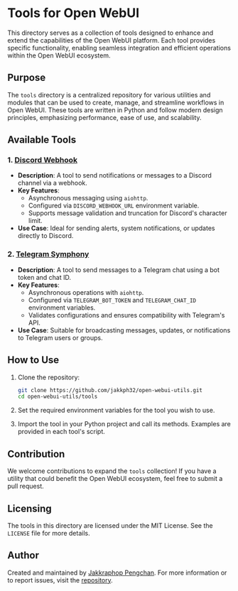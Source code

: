 # Tools for Open WebUI

This directory serves as a collection of tools designed to enhance and extend the capabilities of the Open WebUI platform. Each tool provides specific functionality, enabling seamless integration and efficient operations within the Open WebUI ecosystem.

## Purpose

The `tools` directory is a centralized repository for various utilities and modules that can be used to create, manage, and streamline workflows in Open WebUI. These tools are written in Python and follow modern design principles, emphasizing performance, ease of use, and scalability.

## Available Tools

### 1. [Discord Webhook](tools/discord_webhook.py)
- **Description**: A tool to send notifications or messages to a Discord channel via a webhook.
- **Key Features**:
  - Asynchronous messaging using `aiohttp`.
  - Configured via `DISCORD_WEBHOOK_URL` environment variable.
  - Supports message validation and truncation for Discord's character limit.
- **Use Case**: Ideal for sending alerts, system notifications, or updates directly to Discord.

### 2. [Telegram Symphony](tools/telegram_symphony.py)
- **Description**: A tool to send messages to a Telegram chat using a bot token and chat ID.
- **Key Features**:
  - Asynchronous operations with `aiohttp`.
  - Configured via `TELEGRAM_BOT_TOKEN` and `TELEGRAM_CHAT_ID` environment variables.
  - Validates configurations and ensures compatibility with Telegram's API.
- **Use Case**: Suitable for broadcasting messages, updates, or notifications to Telegram users or groups.

## How to Use

1. Clone the repository:
   ```bash
   git clone https://github.com/jakkph32/open-webui-utils.git
   cd open-webui-utils/tools
   ```

2. Set the required environment variables for the tool you wish to use.

3. Import the tool in your Python project and call its methods. Examples are provided in each tool's script.

## Contribution

We welcome contributions to expand the `tools` collection! If you have a utility that could benefit the Open WebUI ecosystem, feel free to submit a pull request.

## Licensing

The tools in this directory are licensed under the MIT License. See the `LICENSE` file for more details.

## Author

Created and maintained by [Jakkraphop Pengchan](https://github.com/jakkph32). For more information or to report issues, visit the [repository](https://github.com/jakkph32/open-webui-utils).

